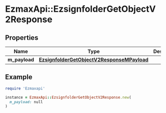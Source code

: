 # EzmaxApi::EzsignfolderGetObjectV2Response

## Properties

| Name | Type | Description | Notes |
| ---- | ---- | ----------- | ----- |
| **m_payload** | [**EzsignfolderGetObjectV2ResponseMPayload**](EzsignfolderGetObjectV2ResponseMPayload.md) |  |  |

## Example

```ruby
require 'Ezmaxapi'

instance = EzmaxApi::EzsignfolderGetObjectV2Response.new(
  m_payload: null
)
```

